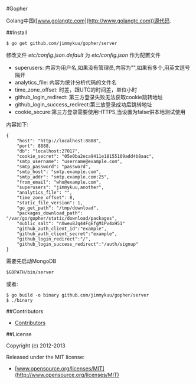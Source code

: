 #Gopher

Golang中国([www.golangtc.com](http://www.golangtc.com))源代码.

##Install

    $ go get github.com/jimmykuu/gopher/server


修改文件 *etc/config.json.default* 为 *etc/config.json* 作为配置文件

- superusers: 内容为用户名,如果没有管理员,内容为"",如果有多个,用英文逗号隔开
- analytics_file: 内容为统计分析代码的文件名
- time_zone_offset: 时差，跟UTC的时间差，单位小时
- github_login_redirect: 第三方登录失败无法获取cookie跳转地址
- github_login_success_redirect:第三放登录成功后跳转地址
- cookie_secure:第三方登录需要使用HTTPS,当设置为false供本地测试使用

内容如下:

    {
        "host": "http://localhost:8888",
        "port": 8888,
        "db": "localhost:27017",
        "cookie_secret": "05e0ba2eca9411e18155109add4b8aac",
        "smtp_username": "username@example.com",
        "smtp_password": "password",
        "smtp_host": "smtp.example.com",
        "smtp_addr": "smtp.example.com:25",
        "from_email": "who@example.com",
        "superusers": "jimmykuu,another",
        "analytics_file": "",
        "time_zone_offset": 8,
        "static_file_version": 1,
        "go_get_path": "/tmp/download",
        "packages_download_path": "/var/go/gopher/static/download/packages",
        "4ublic_salt": "nXweu8Jq44FgEfgM1Pv4xH51"
		"github_auth_client_id":"example",
		"github_auth_client_secret":"example",
		"github_login_redirect":"/",
		"github_login_success_redirect":"/auth/signup"
    }

需要先启动MongoDB

    $GOPATH/bin/server

或者:
	
	$ go build -o binary github.com/jimmykuu/gopher/server
	$ ./binary

##Contributors

- [Contributors](https://github.com/jimmykuu/gopher/graphs/contributors)


##License

Copyright (c) 2012-2013

Released under the MIT license:

- [www.opensource.org/licenses/MIT](http://www.opensource.org/licenses/MIT)
